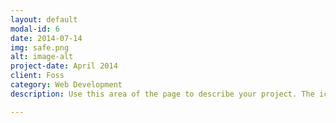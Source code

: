 ```yaml
---
layout: default
modal-id: 6
date: 2014-07-14
img: safe.png
alt: image-alt
project-date: April 2014
client: Foss
category: Web Development
description: Use this area of the page to describe your project. The icon above is part of a free icon set by <a href="https://sellfy.com/p/8Q9P/jV3VZ/">Flat Icons</a>. On their website, you can download their free set with 16 icons, or you can purchase the entire set with 146 icons for only $12!

---
```

